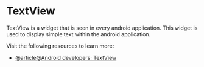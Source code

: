 # TextView

TextView is a widget that is seen in every android application. This widget is used to display simple text within the android application.

Visit the following resources to learn more:

- [@article@Android developers: TextView](https://developer.android.com/reference/android/widget/TextView)
